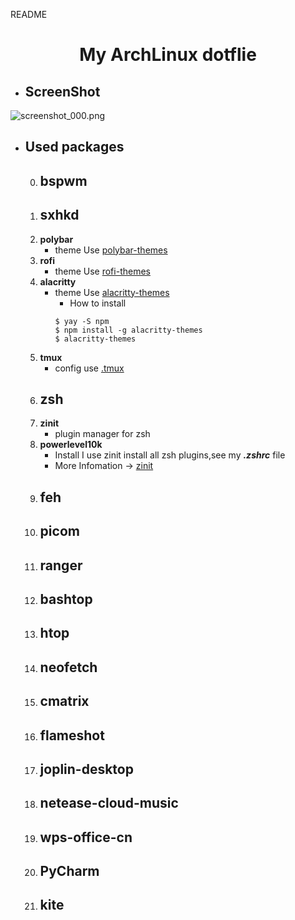 README

# <center>My ArchLinux dotflie</center>

- ## ScreenShot
![screenshot_000.png](../_resources/766094f75c334a9bbdfec8e2797e30ec.png)

- ## Used packages
	0. **bspwm** 
		- 
	1. **sxhkd**
		- 
	2. **polybar**
		- theme
		Use [polybar-themes](https://github.com/adi1090x/polybar-themes)
	3. **rofi**
		- theme
		Use [rofi-themes](https://github.com/davatorium/rofi-themes)
	4. **alacritty**
		- theme
		Use [alacritty-themes](https://github.com/eendroroy/alacritty-theme)
			- How to install
			```
			$ yay -S npm
			$ npm install -g alacritty-themes
			$ alacritty-themes
			```
	6. **tmux**
		- config use [.tmux](https://github.com/gpakosz/.tmux)
	7. **zsh**
		- 
	8. **zinit**
		- plugin manager for zsh
	9. **powerlevel10k**
		- Install
			I use zinit install all zsh plugins,see my ***.zshrc*** file
		- More Infomation -> [zinit](https://github.com/zdharma/zinit)
	11. **feh**
		- 
	12. **picom**
		- 
	13. **ranger**
		- 
	14. **bashtop**
		- 
	15. **htop**
		- 
	16. **neofetch**
		- 
	17. **cmatrix**
		- 
	18. **flameshot**
		- 
	19. **joplin-desktop**
		- 
	20. **netease-cloud-music**
		- 
	21. **wps-office-cn**
		- 
	22. **PyCharm**
		- 
	23. **kite**
		- 
